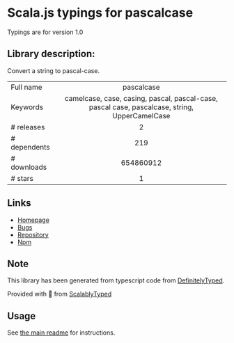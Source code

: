 
# Scala.js typings for pascalcase

Typings are for version 1.0

## Library description:
Convert a string to pascal-case.

|                    |                 |
| ------------------ | :-------------: |
| Full name          | pascalcase |
| Keywords           | camelcase, case, casing, pascal, pascal-case, pascal case, pascalcase, string, UpperCamelCase |
| # releases         | 2 |
| # dependents       | 219 |
| # downloads        | 654860912 |
| # stars            | 1 |

## Links
- [Homepage](https://github.com/jonschlinkert/pascalcase)
- [Bugs](https://github.com/jonschlinkert/pascalcase/issues)
- [Repository](https://github.com/jonschlinkert/pascalcase)
- [Npm](https://www.npmjs.com/package/pascalcase)
    


## Note
This library has been generated from typescript code from [DefinitelyTyped](https://definitelytyped.org).

Provided with :purple_heart: from [ScalablyTyped](https://github.com/oyvindberg/ScalablyTyped)

## Usage
See [the main readme](../../readme.md) for instructions.


